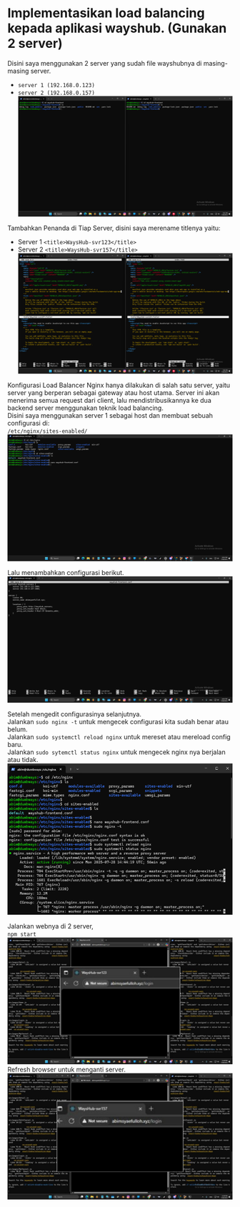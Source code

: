 # Implementasikan load balancing kepada aplikasi wayshub. (Gunakan 2 server)  
Disini saya menggunakan 2 server yang sudah file wayshubnya di masing-masing server.  
- `server 1 (192.168.0.123)`  
- `server 2 (192.168.0.157)`  
![LoadBalancing](scr/Foto-1-0.png)

Tambahkan Penanda di Tiap Server, disini saya merename titlenya yaitu:  
- Server 1 `<title>WaysHub-svr123</title>`
- Server 2 `<title>WaysHub-svr157</title>`  
![LoadBalancing](scr/Foto-1-1.png)  

Konfigurasi Load Balancer Nginx hanya dilakukan di salah satu server, 
yaitu server yang berperan sebagai gateway atau host utama. Server ini akan menerima semua request dari client, 
lalu mendistribusikannya ke dua backend server menggunakan teknik load balancing.  
Disini saya menggunakan server 1 sebagai host dan membuat sebuah configurasi di:  
`/etc/nginx/sites-enabled/`  
![LoadBalancing](scr/Foto-1-2.png)  

Lalu menambahkan configurasi berikut.  
![LoadBalancing](scr/Foto-1-3.png)   

Setelah mengedit configurasinya selanjutnya.  
Jalankan `sudo nginx -t` untuk mengecek configurasi kita sudah benar atau belum.  
Jalankan `sudo systemctl reload nginx` untuk mereset atau mereload config baru.  
Jalankan `sudo sytemctl status nginx` untuk mengecek nginx nya berjalan atau tidak.  
![LoadBalancing](scr/Foto-1-4.png)   

Jalankan webnya di 2 server,  
`npm start`  
![LoadBalancing](scr/Foto-1-5.jpg)   
Refresh browser untuk menganti server.  
![LoadBalancing](scr/Foto-1-6.jpg)   
